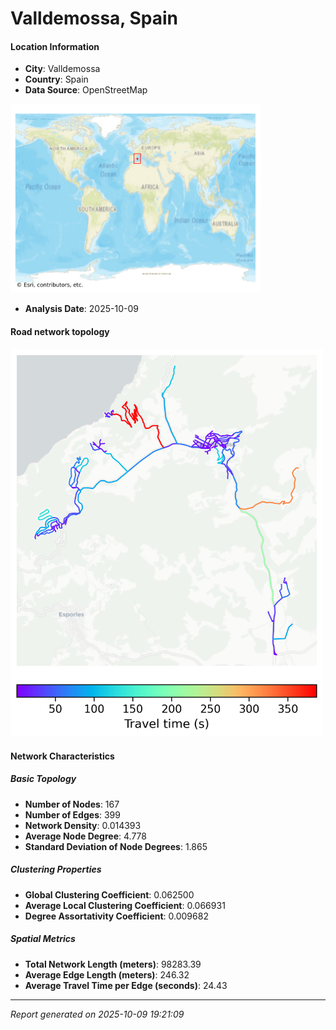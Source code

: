 # Valldemossa, Spain

#### Location Information

- **City**: Valldemossa
- **Country**: Spain
- **Data Source**: OpenStreetMap
<img src="Valldemossa_location.png" alt="Valldemossa Location Map" width="400" />

- **Analysis Date**: 2025-10-09

#### Road network topology

<img src="Valldemossa_network_map.png" alt="Valldemossa Road Network Map" width="500"/>

#### Network Characteristics

##### Basic Topology

- **Number of Nodes**: 167
- **Number of Edges**: 399
- **Network Density**: 0.014393
- **Average Node Degree**: 4.778
- **Standard Deviation of Node Degrees**: 1.865

##### Clustering Properties

- **Global Clustering Coefficient**: 0.062500
- **Average Local Clustering Coefficient**: 0.066931
- **Degree Assortativity Coefficient**: 0.009682

##### Spatial Metrics

- **Total Network Length (meters)**: 98283.39
- **Average Edge Length (meters)**: 246.32
- **Average Travel Time per Edge (seconds)**: 24.43

---
*Report generated on 2025-10-09 19:21:09*
